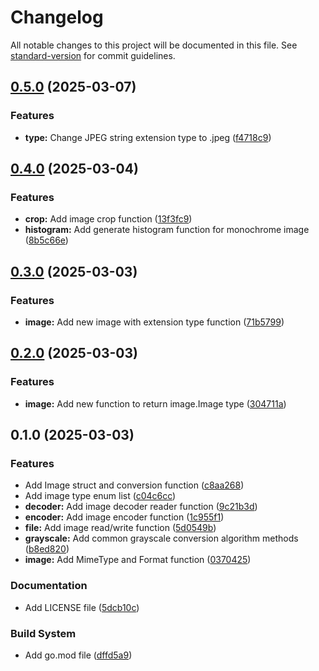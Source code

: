 # Changelog

All notable changes to this project will be documented in this file. See [standard-version](https://github.com/conventional-changelog/standard-version) for commit guidelines.

## [0.5.0](https://github.com/mushoffa/fatamorgana/compare/v0.4.0...v0.5.0) (2025-03-07)


### Features

* **type:** Change JPEG string extension type to .jpeg ([f4718c9](https://github.com/mushoffa/fatamorgana/commit/f4718c97a5813bed973d119c12a2e6cda6029f44))

## [0.4.0](https://github.com/mushoffa/fatamorgana/compare/v0.3.0...v0.4.0) (2025-03-04)


### Features

* **crop:** Add image crop function ([13f3fc9](https://github.com/mushoffa/fatamorgana/commit/13f3fc996cf4c05411ec695afcaf38d742c45a37))
* **histogram:** Add generate histogram function for monochrome image ([8b5c66e](https://github.com/mushoffa/fatamorgana/commit/8b5c66ebd439cd987295a25548989ef201c7cf64))

## [0.3.0](https://github.com/mushoffa/fatamorgana/compare/v0.2.0...v0.3.0) (2025-03-03)


### Features

* **image:** Add new image with extension type function ([71b5799](https://github.com/mushoffa/fatamorgana/commit/71b5799d7c3da916563069c04cf71e6054ecde84))

## [0.2.0](https://github.com/mushoffa/fatamorgana/compare/v0.1.0...v0.2.0) (2025-03-03)


### Features

* **image:** Add new function to return image.Image type ([304711a](https://github.com/mushoffa/fatamorgana/commit/304711a30cb63c8fa9cb90168284d19cc09b051e))

## 0.1.0 (2025-03-03)


### Features

* Add Image struct and conversion function ([c8aa268](https://github.com/mushoffa/fatamorgana/commit/c8aa2685d9299d02f34ab9e7389d861c48e1fb3d))
* Add image type enum list ([c04c6cc](https://github.com/mushoffa/fatamorgana/commit/c04c6ccd1b64ef4d21ef1be75e34480a8cafcb3a))
* **decoder:** Add image decoder reader function ([9c21b3d](https://github.com/mushoffa/fatamorgana/commit/9c21b3d1acdd18749faa361eea8cb75358cc8993))
* **encoder:** Add image encoder function ([1c955f1](https://github.com/mushoffa/fatamorgana/commit/1c955f1fbd7481f46c109228bc0c70524f87ccf1))
* **file:** Add image read/write function ([5d0549b](https://github.com/mushoffa/fatamorgana/commit/5d0549b673f6c3ded9bc0e5ffc0ad45e96ed3bb6))
* **grayscale:** Add common grayscale conversion algorithm methods ([b8ed820](https://github.com/mushoffa/fatamorgana/commit/b8ed8205b7732b5a5d1d59c0ebad05723242c432))
* **image:** Add MimeType and Format function ([0370425](https://github.com/mushoffa/fatamorgana/commit/037042523ecdef36f44063deef792f3a38b01c6b))


### Documentation

* Add LICENSE file ([5dcb10c](https://github.com/mushoffa/fatamorgana/commit/5dcb10c3e3da1ddbd09acf6c88e0f27310cfa459))


### Build System

* Add go.mod file ([dffd5a9](https://github.com/mushoffa/fatamorgana/commit/dffd5a9f7b0159b86e1a80ca340911608684b5f1))

